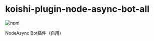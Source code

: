 # koishi-plugin-node-async-bot-all

[![npm](https://img.shields.io/npm/v/koishi-plugin-node-async-bot-all?style=flat-square)](https://www.npmjs.com/package/koishi-plugin-node-async-bot-all)

NodeAsync Bot插件（自用）

